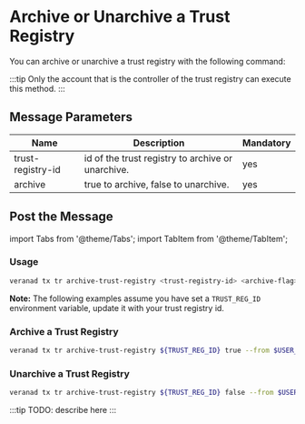 # Archive or Unarchive a Trust Registry

You can archive or unarchive a trust registry with the following command:

:::tip
Only the account that is the controller of the trust registry can execute this method.
:::

## Message Parameters

|Name               |Description                            |Mandatory|
|-------------------|---------------------------------------|--------|
| trust-registry-id    |  id of the trust registry to archive or unarchive.  | yes |
| archive    |  true to archive, false to unarchive.  | yes |

## Post the Message

import Tabs from '@theme/Tabs';
import TabItem from '@theme/TabItem';

<Tabs>
  <TabItem value="cli" label="CLI" default>

### Usage

```bash
veranad tx tr archive-trust-registry <trust-registry-id> <archive-flag> --from <user> --chain-id <chain-id> --keyring-backend test --fees <amount>
```

**Note:** The following examples assume you have set a `TRUST_REG_ID` environment variable, update it with your trust registry id.

### Archive a Trust Registry

```bash
veranad tx tr archive-trust-registry ${TRUST_REG_ID} true --from $USER_ACC --chain-id ${CHAIN_ID} --keyring-backend test --fees 600000uvna 
```

### Unarchive a Trust Registry

```bash
veranad tx tr archive-trust-registry ${TRUST_REG_ID} false --from $USER_ACC --chain-id ${CHAIN_ID} --keyring-backend test --fees 600000uvna 
```
 </TabItem>
  
  <TabItem value="frontend" label="Frontend">
    :::tip
    TODO: describe here
    :::
  </TabItem>
</Tabs>